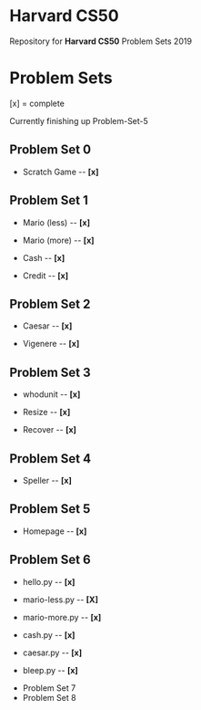 # Harvard CS50 
Repository for **Harvard CS50** Problem Sets 2019


# Problem Sets

[x] = complete

Currently finishing up Problem-Set-5

## **Problem Set 0**

- Scratch Game -- **[x]** 

## **Problem Set 1**


- Mario (less) -- **[x]**

- Mario (more) -- **[x]**

- Cash -- **[x]**

- Credit -- **[x]**



## **Problem Set 2**


- Caesar -- **[x]**

- Vigenere -- **[x]**


## **Problem Set 3**


- whodunit -- **[x]**

- Resize -- **[x]**
 
- Recover -- **[x]**


## **Problem Set 4**


- Speller --  **[x]**


## **Problem Set 5**


- Homepage -- **[x]**


## **Problem Set 6**


- hello.py -- **[x]**

- mario-less.py -- **[X]** 

- mario-more.py -- **[x]**

- cash.py -- **[x]**

- caesar.py -- **[x]**

- bleep.py -- **[x]**








* Problem Set 7
* Problem Set 8